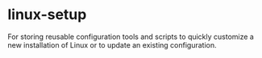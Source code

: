 # linux-setup
For storing reusable configuration tools and scripts to quickly customize a new installation of Linux or to update an existing configuration.

